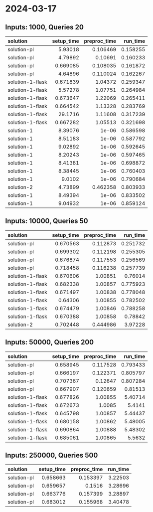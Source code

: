 # 2024-03-17

## Inputs: 1000, Queries 20

| solution         |   setup_time |   preproc_time |   run_time |
|:-----------------|-------------:|---------------:|-----------:|
| solution-pl      |     5.93018  |       0.106469 |   0.158255 |
| solution-pl      |     4.79892  |       0.10691  |   0.160233 |
| solution-pl      |     0.669085 |       0.108035 |   0.161872 |
| solution-pl      |     4.64896  |       0.110024 |   0.162267 |
| solution-1-flask |     0.671839 |       1.04372  |   0.259347 |
| solution-1-flask |     5.57278  |       1.07751  |   0.264984 |
| solution-1-flask |     0.673647 |       1.22069  |   0.265411 |
| solution-1-flask |     0.664542 |       1.13328  |   0.283769 |
| solution-1-flask |    29.1716   |       1.11608  |   0.317239 |
| solution-1-flask |     0.667282 |       1.05513  |   0.321698 |
| solution-1       |     8.39076  |       1e-06    |   0.586598 |
| solution-1       |     8.51183  |       1e-06    |   0.587792 |
| solution-1       |     9.02892  |       1e-06    |   0.592645 |
| solution-1       |     8.20243  |       1e-06    |   0.597465 |
| solution-1       |     8.41381  |       1e-06    |   0.698872 |
| solution-1       |     8.38445  |       1e-06    |   0.760403 |
| solution-1       |     9.0102   |       1e-06    |   0.790684 |
| solution-2       |     4.73899  |       0.462358 |   0.803933 |
| solution-1       |     8.49394  |       1e-06    |   0.833502 |
| solution-1       |     9.04932  |       1e-06    |   0.859124 |

## Inputs: 10000, Queries 50

| solution         |   setup_time |   preproc_time |   run_time |
|:-----------------|-------------:|---------------:|-----------:|
| solution-pl      |     0.670563 |       0.112873 |   0.251732 |
| solution-pl      |     0.699302 |       0.112198 |   0.255305 |
| solution-pl      |     0.676874 |       0.117553 |   0.256569 |
| solution-pl      |     0.718458 |       0.116238 |   0.257739 |
| solution-1-flask |     0.670606 |       1.00851  |   0.76014  |
| solution-1-flask |     0.682338 |       1.00857  |   0.775923 |
| solution-1-flask |     0.671497 |       1.00838  |   0.778048 |
| solution-1-flask |     0.64306  |       1.00855  |   0.782502 |
| solution-1-flask |     0.674479 |       1.00846  |   0.788258 |
| solution-1-flask |     0.670388 |       1.00858  |   0.78842  |
| solution-2       |     0.702448 |       0.444986 |   3.97228  |

## Inputs: 50000, Queries 200

| solution         |   setup_time |   preproc_time |   run_time |
|:-----------------|-------------:|---------------:|-----------:|
| solution-pl      |     0.658945 |       0.117528 |   0.793433 |
| solution-pl      |     0.666197 |       0.122371 |   0.805797 |
| solution-pl      |     0.707367 |       0.12647  |   0.807284 |
| solution-pl      |     0.667907 |       0.120659 |   0.81513  |
| solution-1-flask |     0.677826 |       1.00855  |   5.40714  |
| solution-1-flask |     0.672673 |       1.0085   |   5.4141   |
| solution-1-flask |     0.645798 |       1.00857  |   5.44437  |
| solution-1-flask |     0.680158 |       1.00862  |   5.48005  |
| solution-1-flask |     0.690864 |       1.00888  |   5.48302  |
| solution-1-flask |     0.685061 |       1.00865  |   5.5632   |

## Inputs: 250000, Queries 500

| solution    |   setup_time |   preproc_time |   run_time |
|:------------|-------------:|---------------:|-----------:|
| solution-pl |     0.658663 |       0.153397 |    3.22503 |
| solution-pl |     0.659657 |       0.1516   |    3.28696 |
| solution-pl |     0.663776 |       0.157399 |    3.28897 |
| solution-pl |     0.683012 |       0.155968 |    3.40478 |